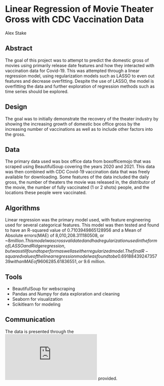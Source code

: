 # Linear Regression of Movie Theater Gross with CDC Vaccination Data
Alex Stake

## Abstract

The goal of this project was to attempt to predict the domestic gross of movies using primarily release date features and how they interacted with vaccination data for Covid-19. This was attempted through a linear regression model, using regularization models such as LASSO to even out features and decrease overfitting. Despite the use of LASSO, the model is overfitting the data and further exploration of regression methods such as time series should be explored.

## Design

The goal was to initially demonstrate the recovery of the theater industry by showing the increasing growth of domestic box office gross by the increasing number of vaccinations as well as to include other factors into the gross. 

## Data

The primary data used was box office data from boxofficemojo that was scraped using BeautifulSoup covering the years 2020 and 2021. This data was then combined with CDC Covid-19 vaccination data that was freely available for downloading. Some features of the data included the daily gross, the number of theaters the movie was released in, the distributor of the movie, the number of fully vaccinated (1 or 2 shots) people, and the locations these people were vaccinated. 

## Algorithms

Linear regression was the primary model used, with feature engineering used for several categorical features. This model was then tested and found to have an R-squared value of 0.7103949865128956 and a Mean of Absolute errors(MAE) of 8,010,208.311180508, or ~$8 million. This model was cross validated and had regularization used in the form of LASSO and Ridge regression, but was still found to perform as well as either regularized model. The final R-squared value of the linear regression model was found to be 0.6918843924735739 with an MAE of 9606285.61836551, or ~$9.6 million.
## Tools

- BeautifulSoup for webscraping
- Pandas and Numpy for data exploration and cleaning
- Seaborn for visualization
- Scikitlearn for modeling

## Communication

The data is presented through the ![slides](https://github.com/ajstake/Linear_Regression_Project/blob/main/Theaters_in_Covid_presentation.pdf) provided.
